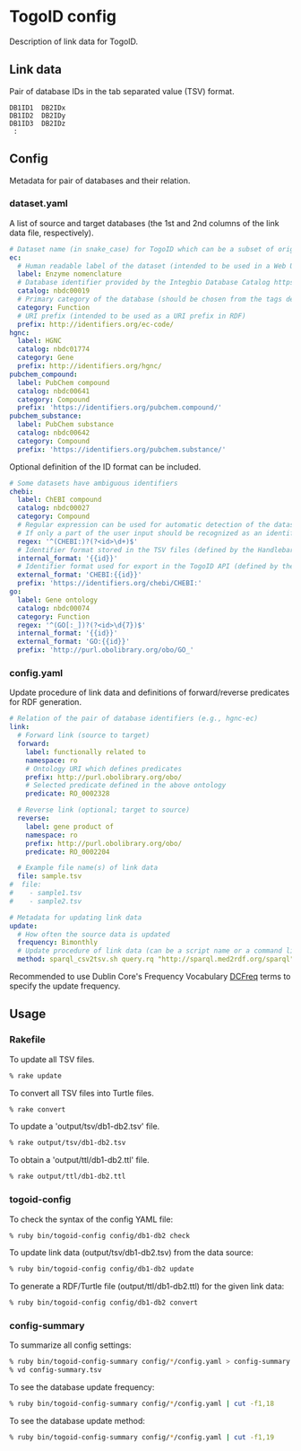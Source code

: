 # TogoID config

Description of link data for TogoID.

## Link data

Pair of database IDs in the tab separated value (TSV) format.

```
DB1ID1	DB2IDx
DB1ID2	DB2IDy
DB1ID3	DB2IDz
 :
```

## Config

Metadata for pair of databases and their relation.

### dataset.yaml

A list of source and target databases (the 1st and 2nd columns of the link data file, respectively).

```yaml
# Dataset name (in snake_case) for TogoID which can be a subset of original database divided by the category.
ec:
  # Human readable label of the dataset (intended to be used in a Web UI)
  label: Enzyme nomenclature
  # Database identifier provided by the Integbio Database Catalog https://integbio.jp/dbcatalog/
  catalog: nbdc00019
  # Primary category of the database (should be chosen from the tags defined in the Integbio DB Catalog)
  category: Function
  # URI prefix (intended to be used as a URI prefix in RDF)
  prefix: http://identifiers.org/ec-code/
hgnc:
  label: HGNC
  catalog: nbdc01774
  category: Gene
  prefix: http://identifiers.org/hgnc/
pubchem_compound:
  label: PubChem compound
  catalog: nbdc00641
  category: Compound
  prefix: 'https://identifiers.org/pubchem.compound/'
pubchem_substance:
  label: PubChem substance
  catalog: nbdc00642
  category: Compound
  prefix: 'https://identifiers.org/pubchem.substance/'
```

Optional definition of the ID format can be included.

```yaml
# Some datasets have ambiguous identifiers
chebi:
  label: ChEBI compound
  catalog: nbdc00027
  category: Compound
  # Regular expression can be used for automatic detection of the dataset from identifiers given by users.
  # If only a part of the user input should be recognized as an identifier, use a named capture to indicate the part.
  regex: '^(CHEBI:)?(?<id>\d+)$'
  # Identifier format stored in the TSV files (defined by the Handlebars notation with a named capture).
  internal_format: '{{id}}'
  # Identifier format used for export in the TogoID API (defined by the Handlebars notation with a named capture).
  external_format: 'CHEBI:{{id}}'
  prefix: 'https://identifiers.org/chebi/CHEBI:'
go:
  label: Gene ontology
  catalog: nbdc00074
  category: Function
  regex: '^(GO[:_])?(?<id>\d{7})$'
  internal_format: '{{id}}'
  external_format: 'GO:{{id}}'
  prefix: 'http://purl.obolibrary.org/obo/GO_'
```

### config.yaml

Update procedure of link data and definitions of forward/reverse predicates for RDF generation.

```yaml
# Relation of the pair of database identifiers (e.g., hgnc-ec)
link:
  # Forward link (source to target)
  forward:
    label: functionally related to
    namespace: ro
    # Ontology URI which defines predicates
    prefix: http://purl.obolibrary.org/obo/
    # Selected predicate defined in the above ontology
    predicate: RO_0002328

  # Reverse link (optional; target to source)
  reverse:
    label: gene product of
    namespace: ro
    prefix: http://purl.obolibrary.org/obo/
    predicate: RO_0002204

  # Example file name(s) of link data
  file: sample.tsv
#  file:
#    - sample1.tsv
#    - sample2.tsv

# Metadata for updating link data
update:
  # How often the source data is updated
  frequency: Bimonthly
  # Update procedure of link data (can be a script name or a command like)
  method: sparql_csv2tsv.sh query.rq "http://sparql.med2rdf.org/sparql"
```

Recommended to use Dublin Core's Frequency Vocabulary [DCFreq](https://www.dublincore.org/specifications/dublin-core/collection-description/frequency/) terms to specify the update frequency.

## Usage

### Rakefile

To update all TSV files.

```sh
% rake update
```

To convert all TSV files into Turtle files.

```sh
% rake convert
```

To update a 'output/tsv/db1-db2.tsv' file.

```sh
% rake output/tsv/db1-db2.tsv
```

To obtain a 'output/ttl/db1-db2.ttl' file.


```sh
% rake output/ttl/db1-db2.ttl
```

### togoid-config

To check the syntax of the config YAML file:

```sh
% ruby bin/togoid-config config/db1-db2 check
```

To update link data (output/tsv/db1-db2.tsv) from the data source:

```sh
% ruby bin/togoid-config config/db1-db2 update
```

To generate a RDF/Turtle file (output/ttl/db1-db2.ttl) for the given link data:

```sh
% ruby bin/togoid-config config/db1-db2 convert
```

### config-summary

To summarize all config settings:

```sh
% ruby bin/togoid-config-summary config/*/config.yaml > config-summary.tsv
% vd config-summary.tsv
```

To see the database update frequency:

```sh
% ruby bin/togoid-config-summary config/*/config.yaml | cut -f1,18
```

To see the database update method:

```sh
% ruby bin/togoid-config-summary config/*/config.yaml | cut -f1,19
```


